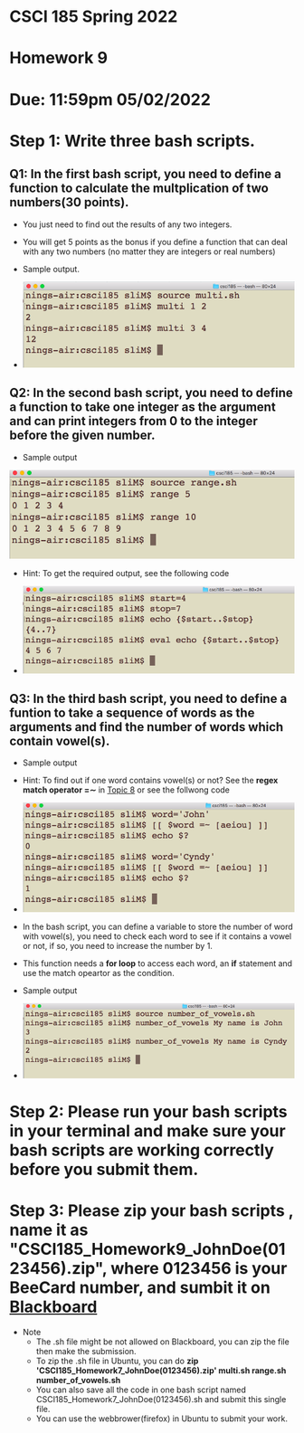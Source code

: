 # CSCI 185 Spring 2022
# Homework 9
# Due: 11:59pm 05/02/2022

# Step 1: Write three bash scripts.
## Q1: In the first bash script, you need to define a function to calculate the multplication of two numbers(30 points).
+ You just need to find out the results of any two integers.
+ You will get 5 points as the bonus if you define a function that can deal with any two numbers (no matter they are integers or real numbers)
+ Sample output.

+ ![hw9-1](../Resources/hw9-1.png)


## Q2: In the second bash script, you need to define a function to take one integer as the argument and can print integers from 0 to the integer before the given number.

+ Sample output

![hw9-3](../Resources/hw9-3.png)

+ Hint: To get the required output, see the following code

+ ![hw9-2](../Resources/hw9-2.png)

## Q3: In the third bash script, you need to define a funtion to take a sequence of words as the arguments and find the number of words which contain vowel(s).

+ Sample output

+ Hint: To find out if one word contains vowel(s) or not? See the **regex match operator =∼** in [Topic 8](../Slides/Topic%208.md) or see the follwong code

+ ![hw9-5](../Resources/hw9-5.png)

+ In the bash script, you can define a variable to store the number of word with vowel(s), you need to check each word to see if it contains a vowel or not, if so, you need to increase the number by 1.

+ This function needs a **for loop** to access each word, an **if** statement and use the match opeartor as the condition.

+ Sample output
+ ![hw9-4](../Resources/hw9-4.png)


# Step 2: Please run your bash scripts in your terminal and make sure your bash scripts are working correctly before you submit them.



# Step 3: Please zip your bash scripts , name it as "CSCI185_Homework9_JohnDoe(0123456).zip", where 0123456 is your BeeCard number, and sumbit it on [Blackboard](https://blackboard.sau.edu/webapps/login/)

+ Note
  - The .sh file might be not allowed on Blackboard, you can zip the file then make the submission.
  - To zip the .sh file in Ubuntu, you can do **zip  'CSCI185_Homework7_JohnDoe(0123456).zip' multi.sh range.sh number_of_vowels.sh**
  - You can also save all the code in one bash script named CSCI185_Homework7_JohnDoe(0123456).sh and submit this single file.
  - You can  use the webbrower(firefox) in Ubuntu to submit your work.
  
